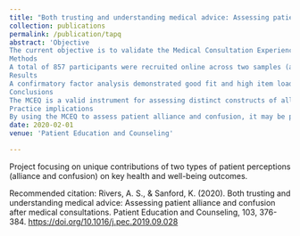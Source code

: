 ```yaml
---
title: "Both trusting and understanding medical advice: Assessing patient alliance and confusion after medical consultations"
collection: publications
permalink: /publication/tapq
abstract: 'Objective
The current objective is to validate the Medical Consultation Experience Questionnaire (MCEQ) and to examine distinctions between constructs of patient perceived alliance and experienced confusion in relation to key health outcomes.
Methods
A total of 857 participants were recruited online across two samples (adults with various medical conditions and with diabetes and/or hypertension specifically).
Results
A confirmatory factor analysis demonstrated good fit and high item loadings for the theoretical bifactor model. Item response theory analyses showed very high individual item discrimination and good test information across a wide range of values. Confusion was uniquely and significantly more strongly related to psychological distress than was alliance; the same was true for alliance with positive affect. Both alliance and confusion significantly contributed to treatment motivation. Only confusion explained unique variance in control of HbA1C levels and blood pressure after controlling for alliance and other variables.
Conclusions
The MCEQ is a valid instrument for assessing distinct constructs of alliance and confusion. Future research should focus on the unique role of confusion for patient outcomes.
Practice implications
By using the MCEQ to assess patient alliance and confusion, it may be possible to detect and prioritize individual patient needs and improve patient outcomes.'
date: 2020-02-01
venue: 'Patient Education and Counseling'

---
```

Project focusing on unique contributions of two types of patient perceptions (alliance and confusion) on key health and well-being outcomes.

Recommended citation: Rivers, A. S., & Sanford, K. (2020). Both trusting and understanding medical advice: Assessing patient alliance and confusion after medical consultations. Patient Education and Counseling, 103, 376-384. https://doi.org/10.1016/j.pec.2019.09.028
